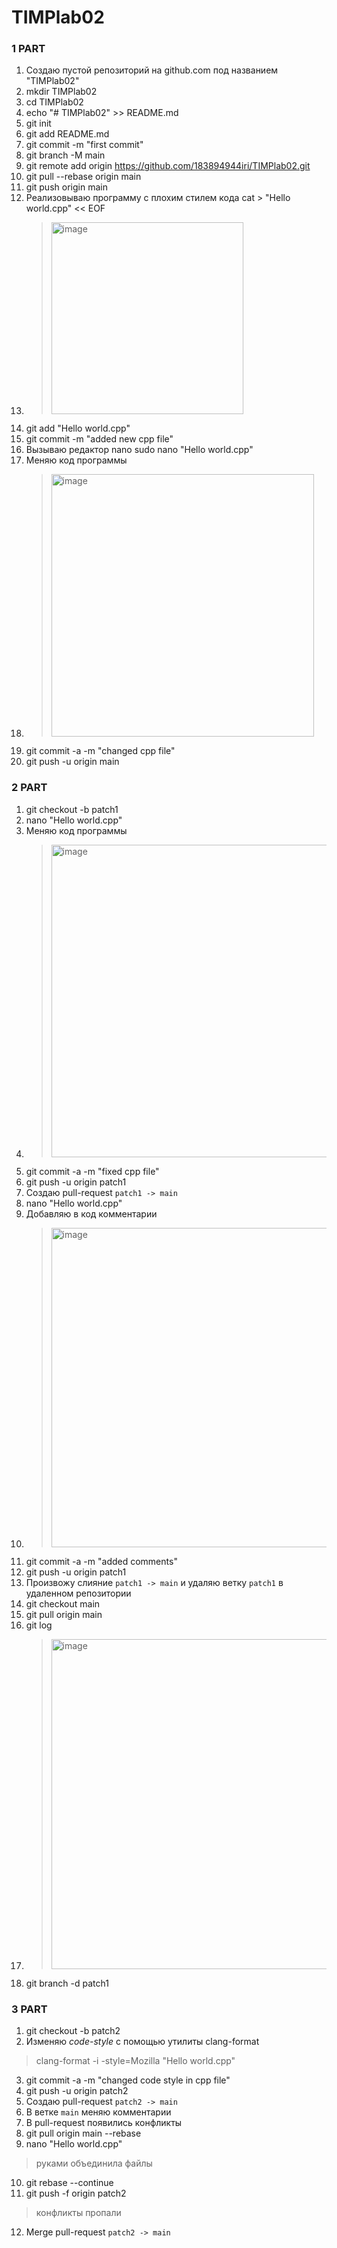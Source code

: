 # TIMPlab02
### 1 PART
   1. Создаю пустой репозиторий на github.com под названием "TIMPlab02"
   2. mkdir TIMPlab02       
   3. cd TIMPlab02
   4. echo "# TIMPlab02" >> README.md
   5. git init
   6. git add README.md
   7. git commit -m "first commit"
   8. git branch -M main
   9. git remote add origin https://github.com/183894944iri/TIMPlab02.git
   10. git pull --rebase origin main
   11. git push origin main
   12. Реализовываю программу с плохим стилем кода cat > "Hello world.cpp" << EOF
   13. > <img width="307" alt="image" src="https://github.com/183894944iri/TIMPlab02/assets/113174903/cdcb60a1-ba17-4490-8732-687793e78b56">
   14. git add "Hello world.cpp"
   15. git commit -m "added new cpp file" 
   16.  Вызываю редактор nano sudo nano "Hello world.cpp"
   17.  Меняю код программы 
   18. > <img width="420" alt="image" src="https://github.com/183894944iri/TIMPlab02/assets/113174903/f82524e5-407d-4a1d-8eb8-7e658a811706">
   19.  git commit -a -m "changed cpp file" 
   20.  git push -u origin main 
### 2 PART
1. git checkout -b patch1
2. nano "Hello world.cpp"
3. Меняю код программы
4. > <img width="500" alt="image" src="https://github.com/183894944iri/TIMPlab02/assets/113174903/0acc2f75-aba8-4c98-a9c0-4b026a129f45">
5. git commit -a -m "fixed cpp file"
6. git push -u origin patch1
7. Создаю pull-request `patch1 -> main`
8. nano "Hello world.cpp"
9. Добавляю в код комментарии 
10. > <img width="511" alt="image" src="https://github.com/183894944iri/TIMPlab02/assets/113174903/a60a7647-c053-4f12-8fa0-19c4df53381b">
11. git commit -a -m "added comments"
12. git push -u origin patch1
13. Произвожу слияние `patch1 -> main` и удаляю ветку `patch1` в удаленном репозитории
14. git checkout main
15. git pull origin main
16. git log
17. > <img width="528" alt="image" src="https://github.com/183894944iri/TIMPlab02/assets/113174903/9f0a5120-b025-4555-b931-aae09f04dfe0">
18. git branch -d patch1
### 3 PART
1. git checkout -b patch2
2. Изменяю *code-style* с помощью утилиты clang-format  
 > clang-format -i -style=Mozilla "Hello world.cpp"
3. git commit -a -m "changed code style in cpp file"
4. git push -u origin patch2 
5. Создаю pull-request `patch2 -> main`
6. В ветке `main` меняю комментарии
7. В pull-request появились конфликты
8. git pull origin main --rebase
9. nano "Hello world.cpp"
> руками объединила файлы
10. git rebase --continue
11. git push -f origin patch2
> конфликты пропали
12. Merge pull-request `patch2 -> main`
